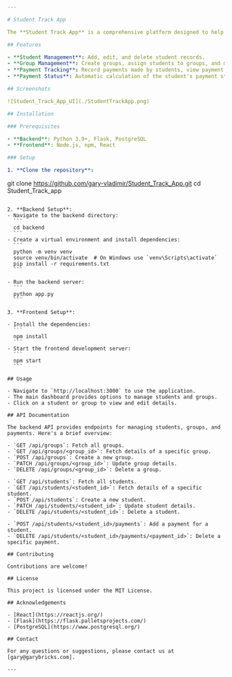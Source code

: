 ```yaml
---

# Student Track App

The **Student Track App** is a comprehensive platform designed to help administrators manage students and groups, track payments, and maintain student records efficiently. This open-source project provides an intuitive interface and easy-to-use functionalities for managing educational institutions' administrative tasks.

## Features

- **Student Management**: Add, edit, and delete student records.
- **Group Management**: Create groups, assign students to groups, and manage group details.
- **Payment Tracking**: Record payments made by students, view payment history, and track pending amounts.
- **Payment Status**: Automatic calculation of the student's payment status (PAID, PENDING, BEHIND).

## Screenshots

![Student_Track_App_UI](./StudentTrackApp.png)

## Installation

### Prerequisites

- **Backend**: Python 3.9+, Flask, PostgreSQL
- **Frontend**: Node.js, npm, React

### Setup

1. **Clone the repository**:
   ```
   git clone https://github.com/gary-vladimir/Student_Track_App.git
   cd Student_Track_app
   ```

2. **Backend Setup**:
   - Navigate to the backend directory:
     ```
     cd backend
     ```
   - Create a virtual environment and install dependencies:
     ```
     python -m venv venv
     source venv/bin/activate  # On Windows use `venv\Scripts\activate`
     pip install -r requirements.txt
     ```

   - Run the backend server:
     ```
     python app.py
     ```

3. **Frontend Setup**:

   - Install the dependencies:
     ```
     npm install
     ```
   - Start the frontend development server:
     ```
     npm start
     ```

## Usage

- Navigate to `http://localhost:3000` to use the application.
- The main dashboard provides options to manage students and groups.
- Click on a student or group to view and edit details.

## API Documentation

The backend API provides endpoints for managing students, groups, and payments. Here's a brief overview:

- `GET /api/groups`: Fetch all groups.
- `GET /api/groups/<group_id>`: Fetch details of a specific group.
- `POST /api/groups`: Create a new group.
- `PATCH /api/groups/<group_id>`: Update group details.
- `DELETE /api/groups/<group_id>`: Delete a group.

- `GET /api/students`: Fetch all students.
- `GET /api/students/<student_id>`: Fetch details of a specific student.
- `POST /api/students`: Create a new student.
- `PATCH /api/students/<student_id>`: Update student details.
- `DELETE /api/students/<student_id>`: Delete a student.

- `POST /api/students/<student_id>/payments`: Add a payment for a student.
- `DELETE /api/students/<student_id>/payments/<payment_id>`: Delete a specific payment.

## Contributing

Contributions are welcome!

## License

This project is licensed under the MIT License.

## Acknowledgements

- [React](https://reactjs.org/)
- [Flask](https://flask.palletsprojects.com/)
- [PostgreSQL](https://www.postgresql.org/)

## Contact

For any questions or suggestions, please contact us at [gary@garybricks.com].

---
```

